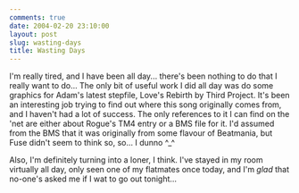 ```yaml
---
comments: true
date: 2004-02-20 23:10:00
layout: post
slug: wasting-days
title: Wasting Days
---
```


I'm really tired, and I have been all day... there's been nothing to do that I really want to do...  The only bit of useful work I did all day was do some graphics for Adam's latest stepfile, Love's Rebirth by Third Project.  It's been an interesting job trying to find out where this song originally comes from, and I haven't had a lot of success.  The only references to it I can find on the 'net are either about Rogue's TM4 entry or a BMS file for it.  I'd assumed from the BMS that it was originally from some flavour of Beatmania, but Fuse didn't seem to think so, so... I dunno ^_^  

Also, I'm definitely turning into a loner, I think.  I've stayed in my room virtually all day, only seen one of my flatmates once today, and I'm *glad* that no-one's asked me if I wat to go out tonight...  
